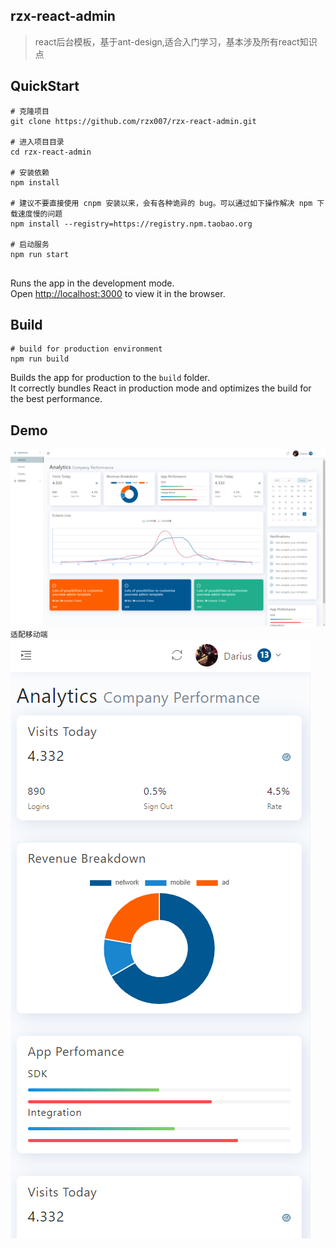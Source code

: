 

## rzx-react-admin

>react后台模板，基于ant-design,适合入门学习，基本涉及所有react知识点
## QuickStart

```
# 克隆项目
git clone https://github.com/rzx007/rzx-react-admin.git

# 进入项目目录
cd rzx-react-admin

# 安装依赖
npm install

# 建议不要直接使用 cnpm 安装以来，会有各种诡异的 bug。可以通过如下操作解决 npm 下载速度慢的问题
npm install --registry=https://registry.npm.taobao.org

# 启动服务
npm run start


```
Runs the app in the development mode.<br />
Open [http://localhost:3000](http://localhost:3000) to view it in the browser.


## Build
```
# build for production environment
npm run build
```

Builds the app for production to the `build` folder.<br />
It correctly bundles React in production mode and optimizes the build for the best performance.

## 

## Demo

![image](./images/demo.jpg)
`适配移动端`
![image](./images/demo1.jpg)